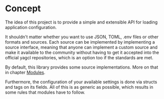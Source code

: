 # Concept

The idea of this project is to provide a simple and extensible API for
loading application configuration.

It shouldn't matter whether you want to use JSON, TOML, .env files or other
formats and sources. Each source can be implemented by implementing a source
interface, meaning that anyone can implement a custom source and make it
available to the community without having to get it accepted into the official
yagcl repositories, which is an option too if the standards are met.

By default, this library provides some source implementations. More on that
in chapter [Modules](./modules.md).

Furthermore, the configuration of your available settings is done via structs
and tags on its fields. All of this is as generic as possible, which results
in some rules that modules have to follow.
